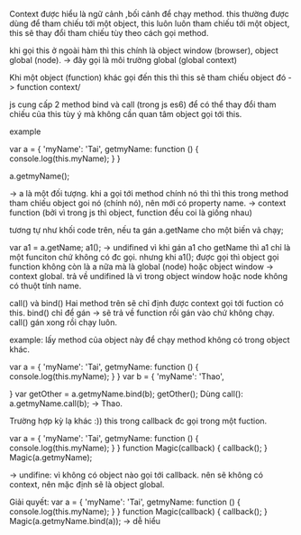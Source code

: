 Context được hiểu là ngữ cảnh ,bối cảnh để chạy method.
this thường được dùng để tham chiếu tới một object, this luôn luôn tham chiếu tới một object, this sẽ thay đổi tham chiếu tùy theo cách gọi method.

khi gọi this ở ngoài hàm thì this chính là object window (browser), object global (node). -> đây gọi là môi trường global (global context)

Khi một object (function) khác gọi đến this thì this sẽ tham chiếu object đó -> function context/

js cung cấp 2 method bind và call (trong js es6) để có thể thay đổi tham chiếu của this tùy ý mà không cần quan tâm object gọi tới  this.

example

var a = {
    'myName': 'Tai',
    getmyName: function () {
        console.log(this.myName);
    }
}

a.getmyName();

-> a là một đối tượng. khi a gọi tới method chính nó thì thì this trong method tham chiếu object goi nó (chính nó), nên mới có property name. -> context function (bởi vì trong js thì object, function đều coi là giống nhau)

tương tự như khối code trên, nếu ta gán a.getName cho một biến vả chạy;

var a1 = a.getName;
a1();
-> undifined vì khi gán a1 cho getName thì a1 chỉ là một funciton chứ không có đc gọi. nhưng khi a1(); được gọi thì object gọi function không còn là a nữa mà là global (node) hoặc object window -> context global. trả về undifined là vì trong object window hoặc node không có thuột tính name.

call() và bind()
Hai method trên sẽ chỉ định được context gọi tới fuction có this.
bind() chỉ để gán -> sẽ trả về function rồi gán vào chứ không chạy.
call() gán xong rồi chạy luôn.

example: lấy method của object này để chạy method không có trong object khác.

var a = {
    'myName': 'Tai',
    getmyName: function () {
        console.log(this.myName);
    }
}
var b = {
    'myName': 'Thao',
   
}
var getOther = a.getmyName.bind(b);
getOther();
Dùng call():
a.getmyName.call(b);
-> Thao.

Trường hợp kỳ lạ khác :))
this trong callback đc gọi trong một fuction.

var a = {
    'myName': 'Tai',
    getmyName: function () {
        console.log(this.myName);
    }
}
function Magic(callback) {
    callback();
}
Magic(a.getmyName);

-> undifine: vì không có object nào gọi tới callback. nên sẽ không có context, nên mặc định sẽ là object global.

Giải quyết:
var a = {
    'myName': 'Tai',
    getmyName: function () {
        console.log(this.myName);
    }
}
function Magic(callback) {
    callback();
}
Magic(a.getmyName.bind(a));
-> dễ hiểu 



